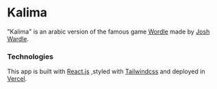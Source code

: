 # Kalima

"Kalima" is an arabic version of the famous game [Wordle](https://www.powerlanguage.co.uk/wordle/) made by [Josh Wardle](https://twitter.com/powerlanguish).

### Technologies

This app is built with [React.js](https://reactjs.org/) ,styled with [Tailwindcss](https://tailwindcss.com/) and deployed in [Vercel](https://vercel.com/).
